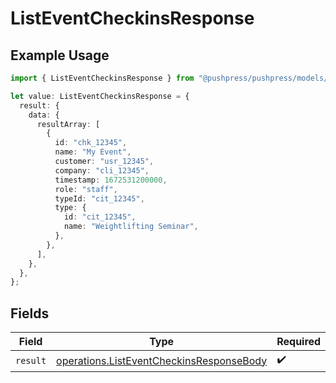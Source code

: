 # ListEventCheckinsResponse

## Example Usage

```typescript
import { ListEventCheckinsResponse } from "@pushpress/pushpress/models/operations";

let value: ListEventCheckinsResponse = {
  result: {
    data: {
      resultArray: [
        {
          id: "chk_12345",
          name: "My Event",
          customer: "usr_12345",
          company: "cli_12345",
          timestamp: 1672531200000,
          role: "staff",
          typeId: "cit_12345",
          type: {
            id: "cit_12345",
            name: "Weightlifting Seminar",
          },
        },
      ],
    },
  },
};
```

## Fields

| Field                                                                                                | Type                                                                                                 | Required                                                                                             | Description                                                                                          |
| ---------------------------------------------------------------------------------------------------- | ---------------------------------------------------------------------------------------------------- | ---------------------------------------------------------------------------------------------------- | ---------------------------------------------------------------------------------------------------- |
| `result`                                                                                             | [operations.ListEventCheckinsResponseBody](../../models/operations/listeventcheckinsresponsebody.md) | :heavy_check_mark:                                                                                   | N/A                                                                                                  |